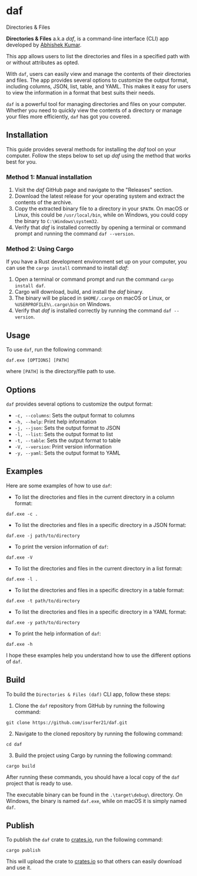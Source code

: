 # daf
Directories &amp; Files

**Directories & Files** a.k.a _*daf*_, is a command-line interface (CLI) app developed by [Abhishek Kumar](mailto:akbittu@gmail.com). 

This app allows users to list the directories and files in a specified path with or without attributes as opted.

With `daf`, users can easily view and manage the contents of their directories and files. The app provides several options to customize the output format, including columns, JSON, list, table, and YAML. This makes it easy for users to view the information in a format that best suits their needs.

`daf` is a powerful tool for managing directories and files on your computer. Whether you need to quickly view the contents of a directory or manage your files more efficiently, `daf` has got you covered.

## Installation

This guide provides several methods for installing the _daf_ tool on your computer. Follow the steps below to set up _daf_ using the method that works best for you.

### Method 1: Manual installation

1. Visit the _daf_ GitHub page and navigate to the "Releases" section.
2. Download the latest release for your operating system and extract the contents of the archive.
3. Copy the extracted binary file to a directory in your `$PATH`. On macOS or Linux, this could be `/usr/local/bin`, while on Windows, you could copy the binary to `C:\Windows\system32`.
4. Verify that _daf_ is installed correctly by opening a terminal or command prompt and running the command `daf --version`.

### Method 2: Using Cargo

If you have a Rust development environment set up on your computer, you can use the `cargo install` command to install _daf_:

1. Open a terminal or command prompt and run the command `cargo install daf`.
2. Cargo will download, build, and install the _daf_ binary.
3. The binary will be placed in `$HOME/.cargo` on macOS or Linux, or `%USERPROFILE%\.cargo\bin` on Windows.
4. Verify that _daf_ is installed correctly by running the command `daf --version`.

## Usage

To use `daf`, run the following command:

```
daf.exe [OPTIONS] [PATH]
```

where `[PATH]` is the directory/file path to use.

## Options

`daf` provides several options to customize the output format:

- `-c, --columns`: Sets the output format to columns
- `-h, --help`: Print help information
- `-j, --json`: Sets the output format to JSON
- `-l, --list`: Sets the output format to list
- `-t, --table`: Sets the output format to table
- `-V, --version`: Print version information
- `-y, --yaml`: Sets the output format to YAML

## Examples

Here are some examples of how to use `daf`:

- To list the directories and files in the current directory in a column format:

```
daf.exe -c .
```

- To list the directories and files in a specific directory in a JSON format:

```
daf.exe -j path/to/directory
```

- To print the version information of `daf`:

```
daf.exe -V
```

- To list the directories and files in the current directory in a list format:

```
daf.exe -l .
```

- To list the directories and files in a specific directory in a table format:

```
daf.exe -t path/to/directory
```

- To list the directories and files in a specific directory in a YAML format:

```
daf.exe -y path/to/directory
```

- To print the help information of `daf`:

```
daf.exe -h
```

I hope these examples help you understand how to use the different options of `daf`. 

## Build

To build the `Directories & Files (daf)` CLI app, follow these steps:

1. Clone the `daf` repository from GitHub by running the following command:

```
git clone https://github.com/isurfer21/daf.git
```

2. Navigate to the cloned repository by running the following command:

```
cd daf
```

3. Build the project using Cargo by running the following command:

```
cargo build
```

After running these commands, you should have a local copy of the `daf` project that is ready to use.

The executable binary can be found in the `.\target\debug\` directory. On Windows, the binary is named `daf.exe`, while on macOS it is simply named `daf`.

## Publish

To publish the `daf` crate to [crates.io](https://crates.io/), run the following command:

```
cargo publish
```

This will upload the crate to [crates.io](https://crates.io/) so that others can easily download and use it.